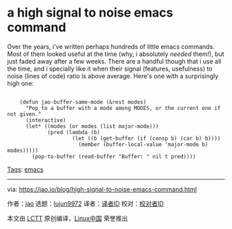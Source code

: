 [#]: subject: "a high signal to noise emacs command"
[#]: via: "https://jao.io/blog/high-signal-to-noise-emacs-command.html"
[#]: author: "jao https://jao.io"
[#]: collector: "lujun9972"
[#]: translator: " "
[#]: reviewer: " "
[#]: publisher: " "
[#]: url: " "

a high signal to noise emacs command
======

Over the years, i've written perhaps hundreds of little emacs commands. Most of them looked useful at the time (why, i absolutely _needed_ them!), but just faded away after a few weeks. There are a handful though that i use all the time, and i specially like it when their signal (features, usefulness) to noise (lines of code) ratio is above average. Here's one with a surprisingly high one:

```

    (defun jao-buffer-same-mode (&rest modes)
      "Pop to a buffer with a mode among MODES, or the current one if not given."
      (interactive)
      (let* ((modes (or modes (list major-mode)))
             (pred (lambda (b)
                     (let ((b (get-buffer (if (consp b) (car b) b))))
                       (member (buffer-local-value 'major-mode b) modes)))))
        (pop-to-buffer (read-buffer "Buffer: " nil t pred))))

```

[Tags][1]: [emacs][2]

--------------------------------------------------------------------------------

via: https://jao.io/blog/high-signal-to-noise-emacs-command.html

作者：[jao][a]
选题：[lujun9972][b]
译者：[译者ID](https://github.com/译者ID)
校对：[校对者ID](https://github.com/校对者ID)

本文由 [LCTT](https://github.com/LCTT/TranslateProject) 原创编译，[Linux中国](https://linux.cn/) 荣誉推出

[a]: https://jao.io
[b]: https://github.com/lujun9972
[1]: https://jao.io/blog/tags.html
[2]: https://jao.io/blog/tag-emacs.html

